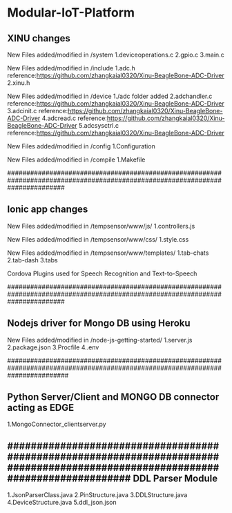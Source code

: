 # Modular-IoT-Platform
XINU changes
-----------------------------------------------------------------------------------------------------------------------------
New Files added/modified in /system
1.deviceoperations.c
2.gpio.c
3.main.c

New Files added/modified in /include
1.adc.h                       reference:https://github.com/zhangkaial0320/Xinu-BeagleBone-ADC-Driver
2.xinu.h

New Files added/modified in /device
1./adc folder added
2.adchandler.c               reference:https://github.com/zhangkaial0320/Xinu-BeagleBone-ADC-Driver
3.adcinit.c                  reference:https://github.com/zhangkaial0320/Xinu-BeagleBone-ADC-Driver
4.adcread.c                  reference:https://github.com/zhangkaial0320/Xinu-BeagleBone-ADC-Driver
5.adcsysctrl.c               reference:https://github.com/zhangkaial0320/Xinu-BeagleBone-ADC-Driver

New Files added/modified in /config
1.Configuration

New Files added/modified in /compile
1.Makefile

###############################################################################################################################

Ionic app changes
-------------------------------------------------------------------------------------------------------------------------------
New Files added/modified in /tempsensor/www/js/
1.controllers.js

New Files added/modified in /tempsensor/www/css/
1.style.css

New Files added/modified in /tempsensor/www/templates/
1.tab-chats
2.tab-dash
3.tabs

Cordova Plugins used for Speech Recognition and Text-to-Speech

###############################################################################################################################

Nodejs driver for Mongo DB using Heroku
-------------------------------------------------------------------------------------------------------------------------------

New Files added/modified in /node-js-getting-started/
1.server.js
2.package.json
3.Procfile
4..env

################################################################################################################################

Python Server/Client and MONGO DB connector acting as EDGE
--------------------------------------------------------------------------------------------------------------------------------
1.MongoConnector_clientserver.py

#################################################################################################################################
DDL Parser Module
---------------------------------------------------------------------------------------------------------------------------------
1.JsonParserClass.java
2.PinStructure.java
3.DDLStructure.java
4.DeviceStructure.java
5.ddl_json.json
